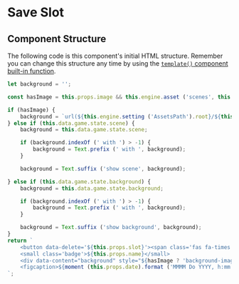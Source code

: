 # Save Slot

## Component Structure

The following code is this component's initial HTML structure. Remember you can change this structure any time by using the [`template()` component built-in function](../building-blocks/components/built-in-functions.md#get-or-modify-the-html-structure).

```javascript
let background = '';

const hasImage = this.props.image && this.engine.asset ('scenes', this.props.image);

if (hasImage) {
    background = `url(${this.engine.setting ('AssetsPath').root}/${this.engine.setting ('AssetsPath').scenes}/${this.engine.asset ('scenes', this.props.image)})`;
} else if (this.data.game.state.scene) {
    background = this.data.game.state.scene;

    if (background.indexOf (' with ') > -1) {
        background = Text.prefix (' with ', background);
    }

    background = Text.suffix ('show scene', background);

} else if (this.data.game.state.background) {
    background = this.data.game.state.background;

    if (background.indexOf (' with ') > -1) {
        background = Text.prefix (' with ', background);
    }

    background = Text.suffix ('show background', background);
}
return `
    <button data-delete='${this.props.slot}'><span class='fas fa-times'></span></button>
    <small class='badge'>${this.props.name}</small>
    <div data-content="background" style="${hasImage ? 'background-image' : 'background'}: ${background}"></div>
    <figcaption>${moment (this.props.date).format ('MMMM Do YYYY, h:mm:ss a')}</figcaption>
`;
```

